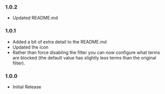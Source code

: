 ### 1.0.2

- Updated README.md

### 1.0.1

- Added a bit of extra detail to the README.md
- Updated the icon
- Rather than force disabling the filter you can now configure what terms are blocked (the default value has slightly less terms than the original filter).

### 1.0.0

- Initial Release
